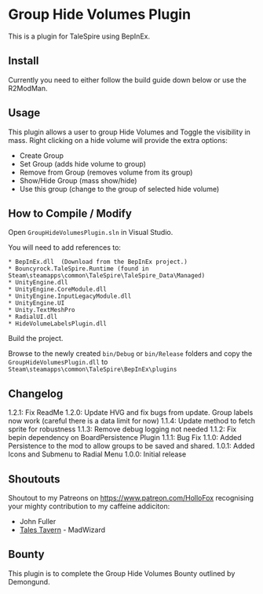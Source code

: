 # Group Hide Volumes Plugin

This is a plugin for TaleSpire using BepInEx.

## Install

Currently you need to either follow the build guide down below or use the R2ModMan.

## Usage
This plugin allows a user to group Hide Volumes and Toggle the visibility in mass.
Right clicking on a hide volume will provide the extra options:
- Create Group
- Set Group (adds hide volume to group)
- Remove from Group (removes volume from its group)
- Show/Hide Group (mass show/hide)
- Use this group (change to the group of selected hide volume)

## How to Compile / Modify

Open ```GroupHideVolumesPlugin.sln``` in Visual Studio.

You will need to add references to:

```
* BepInEx.dll  (Download from the BepInEx project.)
* Bouncyrock.TaleSpire.Runtime (found in Steam\steamapps\common\TaleSpire\TaleSpire_Data\Managed)
* UnityEngine.dll
* UnityEngine.CoreModule.dll
* UnityEngine.InputLegacyModule.dll 
* UnityEngine.UI
* Unity.TextMeshPro
* RadialUI.dll
* HideVolumeLabelsPlugin.dll
```

Build the project.

Browse to the newly created ```bin/Debug``` or ```bin/Release``` folders and copy the ```GroupHideVolumesPlugin.dll``` to ```Steam\steamapps\common\TaleSpire\BepInEx\plugins```

## Changelog
1.2.1: Fix ReadMe
1.2.0: Update HVG and fix bugs from update. Group labels now work (careful there is a data limit for now)
1.1.4: Update method to fetch sprite for robustness
1.1.3: Remove debug logging not needed
1.1.2: Fix bepin dependency on BoardPersistence Plugin
1.1.1: Bug Fix
1.1.0: Added Persistence to the mod to allow groups to be saved and shared.
1.0.1: Added Icons and Submenu to Radial Menu
1.0.0: Initial release

## Shoutouts
Shoutout to my Patreons on https://www.patreon.com/HolloFox recognising your
mighty contribution to my caffeine addiciton:
- John Fuller
- [Tales Tavern](https://talestavern.com/) - MadWizard

## Bounty
This plugin is to complete the Group Hide Volumes Bounty outlined by Demongund.